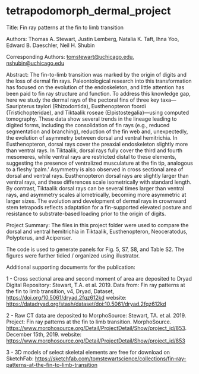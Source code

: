 # tetrapodomorph_dermal_project

Title: Fin ray patterns at the fin to limb transition

Authors: Thomas A. Stewart, Justin Lemberg, Natalia K. Taft, Ihna Yoo, Edward B. Daeschler, Neil H. Shubin

Corresponding Authors: tomstewart@uchicago.edu, nshubin@uchicago.edu

Abstract: The fin-to-limb transition was marked by the origin of digits and the loss of dermal fin rays. Paleontological research into this transformation has focused on the evolution of the endoskeleton, and little attention has been paid to fin ray structure and function. To address this knowledge gap, here we study the dermal rays of the pectoral fins of three key taxa—Sauripterus taylori (Rhizodontida), Eusthenopteron foordi (Tristichopteridae), and Tiktaalik roseae (Elpistostegalia)—using computed tomography. These data show several trends in the lineage leading to digited forms, including the consolidation of fin rays (e.g., reduced segmentation and branching), reduction of the fin web and, unexpectedly, the evolution of asymmetry between dorsal and ventral hemitrichia. In Eusthenopteron, dorsal rays cover the preaxial endoskeleton slightly more than ventral rays. In Tiktaalik, dorsal rays fully cover the third and fourth mesomeres, while ventral rays are restricted distal to these elements, suggesting the presence of ventralized musculature at the fin tip, analogous to a fleshy ‘palm.’ Asymmetry is also observed in cross sectional area of dorsal and ventral rays. Eusthenopteron dorsal rays are slightly larger than ventral rays, and these differences scale isometrically with standard length. By contrast, Tiktaalik dorsal rays can be several times larger than ventral rays, and asymmetry scales allometrically, becoming more asymmetric at larger sizes. The evolution and development of dermal rays in crownward stem tetrapods reflects adaptation for a fin-supported elevated posture and resistance to substrate-based loading prior to the origin of digits.

Project Summary: The files in this project folder were used to compare the dorsal and ventral hemitrichia in Tiktaalik, Eusthenopteron, Neoceratodus, Polypterus, and Acipenser.

The code is used to generate panels for Fig. 5,  S7, S8, and Table S2. The figures were further tidied / organized using illustrator.

Additional supporting documents for the publication:

 1 - Cross sectional area and second moment of area are deposited to Dryad Digital Repository:
 Stewart, T.A. et al. 2019. Data from: Fin ray patterns at the fin to limb transition, v4, Dryad, Dataset, https://doi.org/10.5061/dryad.2fqz612kd 
 website: https://datadryad.org/stash/dataset/doi:10.5061/dryad.2fqz612kd

2 - Raw CT data are deposited to MorphoSource: 
Stewart, TA. et al. 2019. Project: Fin ray patterns at the fin to limb transition. MorphoSource. https://www.morphosource.org/Detail/ProjectDetail/Show/project_id/853. December 15th, 2019.
website: https://www.morphosource.org/Detail/ProjectDetail/Show/project_id/853

3 - 3D models of select skeletal elements are free for download on SketchFab:
https://sketchfab.com/tomstewartscience/collections/fin-ray-patterns-at-the-fin-to-limb-transition
